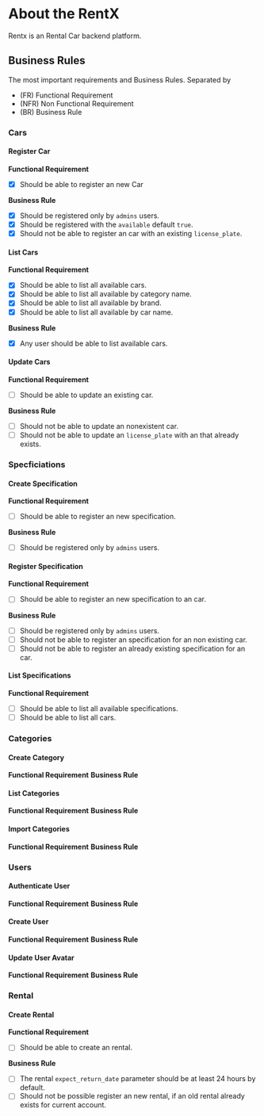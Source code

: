 # About the RentX
Rentx is an Rental Car backend platform. 

## Business Rules
The most important requirements and Business Rules. Separated by
- (FR) Functional Requirement
- (NFR) Non Functional Requirement
- (BR) Business Rule

### Cars

#### Register Car
**Functional Requirement**
- [X] Should be able to register an new Car

**Business Rule**
- [X] Should be registered only by ```admins``` users.
- [X] Should be registered with the ```available``` default ```true```.
- [X] Should not be able to register an car with an existing ```license_plate```.

#### List Cars

**Functional Requirement**
- [X] Should be able to list all available cars.
- [X] Should be able to list all available by category name.
- [X] Should be able to list all available by brand.
- [X] Should be able to list all available by car name.

**Business Rule**
- [X] Any user should be able to list available cars.

#### Update Cars

**Functional Requirement**
- [ ] Should be able to update an existing car.

**Business Rule**
- [ ] Should not be able to update an nonexistent car.
- [ ] Should not be able to update an ```license_plate``` with an that already exists.

### Specficiations

#### Create Specification

**Functional Requirement**
- [ ] Should be able to register an new specification.

**Business Rule**
- [ ] Should be registered only by ```admins``` users.

#### Register Specification
**Functional Requirement**
- [ ] Should be able to register an new specification to an car.

**Business Rule**
- [ ] Should be registered only by ```admins``` users.
- [ ] Should not be able to register an specification for an non existing car.
- [ ] Should not be able to register an already existing specification for an car.

#### List Specifications

**Functional Requirement**
- [ ] Should be able to list all available specifications.
- [ ] Should be able to list all cars.

### Categories

#### Create Category
**Functional Requirement**
**Business Rule**

#### List Categories
**Functional Requirement**
**Business Rule**

#### Import Categories
**Functional Requirement**
**Business Rule**








### Users

#### Authenticate User
**Functional Requirement**
**Business Rule**

#### Create User
**Functional Requirement**
**Business Rule**

#### Update User Avatar
**Functional Requirement**
**Business Rule**



### Rental

#### Create Rental

**Functional Requirement**
- [ ] Should be able to create an rental.

**Business Rule**
- [ ] The rental ```expect_return_date``` parameter should be at least 24 hours by default.
- [ ] Should not be possible register an new rental, if an old rental already exists for current account. 